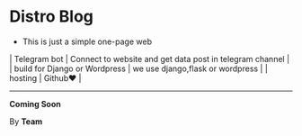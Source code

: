 # Distro Blog

- This is just a simple one-page web

| Telegram bot | Connect to website and get data post in telegram channel |
| build for Django or Wordpress | we use django,flask or wordpress |
| hosting | Github❤ |

----------------------------------------------
**Coming Soon**

By **Team**
